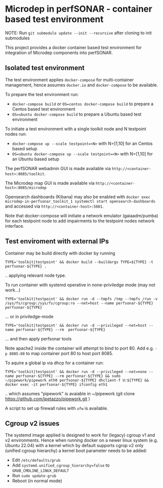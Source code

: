 # Microdep in perfSONAR - container based test environment

NOTE: Run `git submodule update --init --recursive` after cloning to init submodules

This project provides a docker container based test environment for integration of Microdep components into perfSONAR.

## Isolated test environment

The test environment applies `docker-compose` for multi-container management, hence assumes `docker.io` and `docker-compose` to be available. 

To prepare the test environment run:
  * `docker-compose build` or `OS=centos docker-compose build` to prepare a Centos based test environment
  * `OS=ubuntu docker-compose build` to prepare a Ubuntu based test environment

To initiate a test environment with a single toolkit node and N testpoint nodes run:
  * `docker-compose up --scale testpoint=<N>` with N=[1,10] for an Centos based setup
  * `OS=ubuntu docker-compose up --scale testpoint=<N>` with N=[1,10] for an Ubuntu based setup

The perfSONAR webadmin GUI is made available via `http://<container-host>:8085/toolkit`.

The Microdep map GUI is made available via `http://<container-host>:8085/microdep`

Opensearch dashboards (Kibana) may also be enabled with `docker exec microdep-in-perfsonar_toolkit_1 systemctl start opensearch-dashboards` and accessed via `http://<container-host>:5601`.

Note that docker-compose will initiate a network emulator (gaiaadm/pumba) for each testpoint node to add impairments to the testpoint nodes network interface.

## Test enviroment with external IPs

Container may be build directly with docker by running 

    TYPE='toolkit|testpoint' && docker build --buildargs TYPE=${TYPE} -t perfsonar-${TYPE} .

.. applying relevant node type.

To run container with systemd operative in none-priviledge mode (may not work...)

    TYPE='toolkit|testpoint' && docker run -d --tmpfs /tmp --tmpfs /run -v /sys/fs/cgroup:/sys/fs/cgroup:ro --net=host --name perfsonar-${TYPE} perfsonar-${TYPE} 

... or in priviledge-mode

    TYPE='toolkit|testpoint' && docker run -d --privileged --net=host --name perfsonar-${TYPE} --rm  perfsonar-${TYPE}

... and then apply perfsonar tools

Note apache2 inside the container will attempt to bind to port 80. Add e.g. `-p 8085:80` to map container port 80 to host port 8085. 

To aquire a global ip via dhcp for a container run: 

    TYPE='toolkit|testpoint' && docker run -d --privileged --net=none --name perfsonar-${TYPE} --rm perfsonar-${TYPE} && sudo ~/pipework/pipework eth0 perfsonar-${TYPE} dhclient-f U:${TYPE} && docker exec -it perfsonar-${TYPE} ifconfig eth1 

.. which assumes "pipework" is avaiable in ~/pipework (git clone https://github.com/jpetazzo/pipework.git )

A script to set up firewall rules with `ufw` is available.


## Cgroup v2 issues

The systemd image applied is designed to work for (legacy) cgroup v1 and v2 environments. Hence when running docker on a newer linux system (e.g. Ubuntu 22.04) with a kernel which by default supports cgrop v2 only (unified cgroup hierarchy) a kernel boot parameter needs to be added:

  * Edit `/etc/defaults/grub`
  * Add `systemd.unified_cgroup_hierarchy=false` to `GRUB_CMDLINE_LINUX_DEFAULT`
  * Run `sudo update-grub`
  * Reboot (in normal mode)
